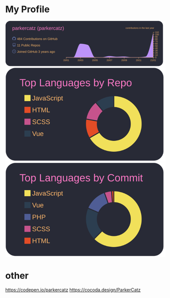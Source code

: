 # My Profile

[![](https://raw.githubusercontent.com/parkercatz/parkercatz/master/profile-summary-card-output/dracula/0-profile-details.svg)](https://github.com/vn7n24fzkq/github-profile-summary-cards)
[![](https://raw.githubusercontent.com/parkercatz/parkercatz/master/profile-summary-card-output/dracula/1-repos-per-language.svg)](https://github.com/vn7n24fzkq/github-profile-summary-cards)
[![](https://raw.githubusercontent.com/parkercatz/parkercatz/master/profile-summary-card-output/dracula/2-most-commit-language.svg)](https://github.com/vn7n24fzkq/github-profile-summary-cards)

# other

https://codepen.io/parkercatz
https://cocoda.design/ParkerCatz